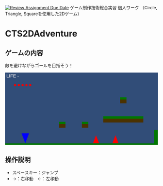 [![Review Assignment Due Date](https://classroom.github.com/assets/deadline-readme-button-22041afd0340ce965d47ae6ef1cefeee28c7c493a6346c4f15d667ab976d596c.svg)](https://classroom.github.com/a/l0taWXbI)
ゲーム制作技術総合実習 個人ワーク
（Circle, Triangle, Squareを使用した2Dゲーム）

# CTS2DAdventure

## ゲームの内容
敵を避けながらゴールを目指そう！

![画面イメージ](docs/images/TK240292.png)

## 操作説明
- スペースキー：ジャンプ
- →：右移動　←：左移動
